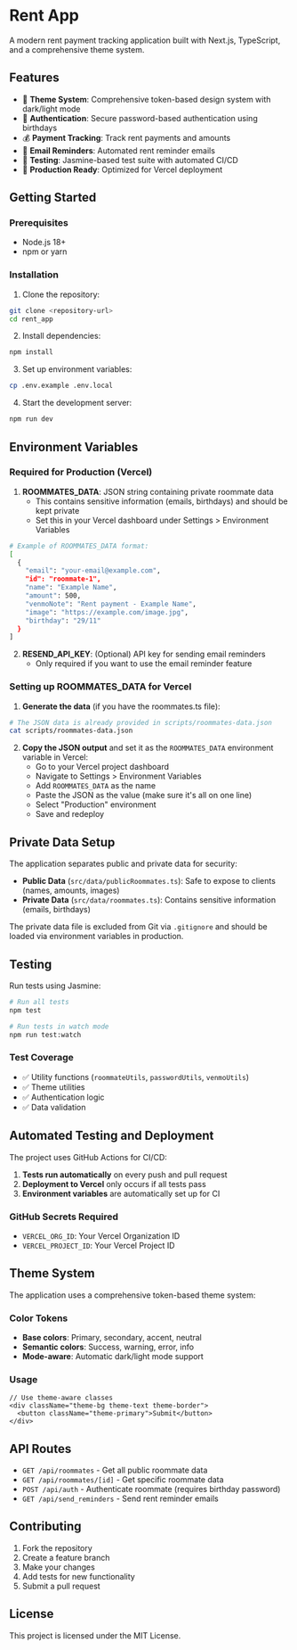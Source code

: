 # Rent App

A modern rent payment tracking application built with Next.js, TypeScript, and a comprehensive theme system.

## Features

- 🎨 **Theme System**: Comprehensive token-based design system with dark/light mode
- 🔐 **Authentication**: Secure password-based authentication using birthdays
- 💰 **Payment Tracking**: Track rent payments and amounts
- 📧 **Email Reminders**: Automated rent reminder emails
- 🧪 **Testing**: Jasmine-based test suite with automated CI/CD
- 🚀 **Production Ready**: Optimized for Vercel deployment

## Getting Started

### Prerequisites

- Node.js 18+
- npm or yarn

### Installation

1. Clone the repository:

```bash
git clone <repository-url>
cd rent_app
```

2. Install dependencies:

```bash
npm install
```

3. Set up environment variables:

```bash
cp .env.example .env.local
```

4. Start the development server:

```bash
npm run dev
```

## Environment Variables

### Required for Production (Vercel)

1. **ROOMMATES_DATA**: JSON string containing private roommate data
   - This contains sensitive information (emails, birthdays) and should be kept private
   - Set this in your Vercel dashboard under Settings > Environment Variables

```bash
# Example of ROOMMATES_DATA format:
[
  {
    "email": "your-email@example.com",
    "id": "roommate-1",
    "name": "Example Name",
    "amount": 500,
    "venmoNote": "Rent payment - Example Name",
    "image": "https://example.com/image.jpg",
    "birthday": "29/11"
  }
]
```

2. **RESEND_API_KEY**: (Optional) API key for sending email reminders
   - Only required if you want to use the email reminder feature

### Setting up ROOMMATES_DATA for Vercel

1. **Generate the data** (if you have the roommates.ts file):

```bash
# The JSON data is already provided in scripts/roommates-data.json
cat scripts/roommates-data.json
```

2. **Copy the JSON output** and set it as the `ROOMMATES_DATA` environment variable in Vercel:
   - Go to your Vercel project dashboard
   - Navigate to Settings > Environment Variables
   - Add `ROOMMATES_DATA` as the name
   - Paste the JSON as the value (make sure it's all on one line)
   - Select "Production" environment
   - Save and redeploy

## Private Data Setup

The application separates public and private data for security:

- **Public Data** (`src/data/publicRoommates.ts`): Safe to expose to clients (names, amounts, images)
- **Private Data** (`src/data/roommates.ts`): Contains sensitive information (emails, birthdays)

The private data file is excluded from Git via `.gitignore` and should be loaded via environment variables in production.

## Testing

Run tests using Jasmine:

```bash
# Run all tests
npm test

# Run tests in watch mode
npm run test:watch
```

### Test Coverage

- ✅ Utility functions (`roommateUtils`, `passwordUtils`, `venmoUtils`)
- ✅ Theme utilities
- ✅ Authentication logic
- ✅ Data validation

## Automated Testing and Deployment

The project uses GitHub Actions for CI/CD:

1. **Tests run automatically** on every push and pull request
2. **Deployment to Vercel** only occurs if all tests pass
3. **Environment variables** are automatically set up for CI

### GitHub Secrets Required

- `VERCEL_ORG_ID`: Your Vercel Organization ID
- `VERCEL_PROJECT_ID`: Your Vercel Project ID

## Theme System

The application uses a comprehensive token-based theme system:

### Color Tokens

- **Base colors**: Primary, secondary, accent, neutral
- **Semantic colors**: Success, warning, error, info
- **Mode-aware**: Automatic dark/light mode support

### Usage

```tsx
// Use theme-aware classes
<div className="theme-bg theme-text theme-border">
  <button className="theme-primary">Submit</button>
</div>
```

## API Routes

- `GET /api/roommates` - Get all public roommate data
- `GET /api/roommates/[id]` - Get specific roommate data
- `POST /api/auth` - Authenticate roommate (requires birthday password)
- `GET /api/send_reminders` - Send rent reminder emails

## Contributing

1. Fork the repository
2. Create a feature branch
3. Make your changes
4. Add tests for new functionality
5. Submit a pull request

## License

This project is licensed under the MIT License.
